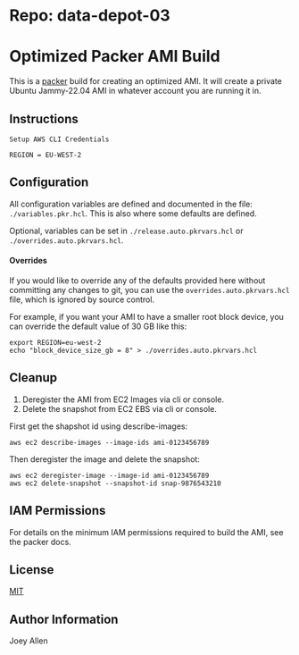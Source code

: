 # Repo: data-depot-03

# Optimized Packer AMI Build

This is a [packer](https://packer.io) build for creating an optimized AMI.
It will create a private Ubuntu Jammy-22.04 AMI in whatever account you are running it in.

## Instructions

```
Setup AWS CLI Credentials
```

```
REGION = EU-WEST-2
```

## Configuration

All configuration variables are defined and documented
in the file: `./variables.pkr.hcl`. This is also where some defaults are defined.

Optional, variables can be set in `./release.auto.pkrvars.hcl` or `./overrides.auto.pkrvars.hcl`.

#### Overrides

If you would like to override any of the defaults provided here without committing any changes to git, you
can use the `overrides.auto.pkrvars.hcl` file, which is ignored by source control.

For example, if you want your AMI to have a smaller root block device, you can override the default value
of 30 GB like this:

```
export REGION=eu-west-2
echo "block_device_size_gb = 8" > ./overrides.auto.pkrvars.hcl

```

## Cleanup

1. Deregister the AMI from EC2 Images via cli or console.
2. Delete the snapshot from EC2 EBS via cli or console.

First get the shapshot id using describe-images:

```
aws ec2 describe-images --image-ids ami-0123456789
```

Then deregister the image and delete the snapshot:

```
aws ec2 deregister-image --image-id ami-0123456789
aws ec2 delete-snapshot --snapshot-id snap-9876543210
```

## IAM Permissions

For details on the minimum IAM permissions required to build the AMI, see the
packer docs.

## License
[MIT](https://choosealicense.com/licenses/mit/)

## Author Information

Joey Allen